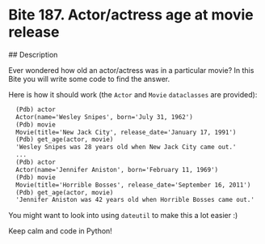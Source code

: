 # Bite 187. Actor/actress age at movie release

## Description

Ever wondered how old an actor/actress was in a particular movie? In this Bite you will write some code to find the answer.

Here is how it should work (the `Actor` and `Movie` `dataclasses` are provided):

```markdown
  (Pdb) actor
  Actor(name='Wesley Snipes', born='July 31, 1962')
  (Pdb) movie
  Movie(title='New Jack City', release_date='January 17, 1991')
  (Pdb) get_age(actor, movie)
  'Wesley Snipes was 28 years old when New Jack City came out.'
  ...
  (Pdb) actor
  Actor(name='Jennifer Aniston', born='February 11, 1969')
  (Pdb) movie
  Movie(title='Horrible Bosses', release_date='September 16, 2011')
  (Pdb) get_age(actor, movie)
  'Jennifer Aniston was 42 years old when Horrible Bosses came out.'
```

You might want to look into using `dateutil` to make this a lot easier :)

Keep calm and code in Python!
